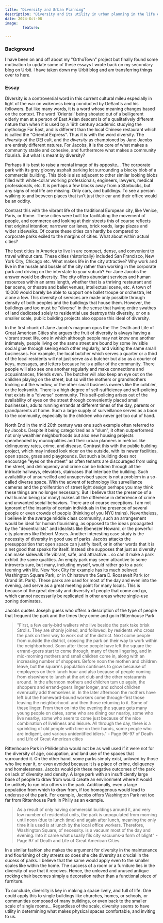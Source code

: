 ```yaml
---
title: "Diversity and Urban Planning"
description: "Diversity and its utility in urban planning in the life of a city"
date: 2024-Oct-08
image:
        feature:

---
```


### Background
I have been on and off about my "OrthoTown" project but finally found some motivation to update some of these essays I wrote back on my secondary blog on Urbit. I have taken down my Urbit blog and am transferring things over to here.

### Essay

Diversity is a controversial word in this current cultural mileu especially in light of the war on wokeness being conducted by DeSantis and his followers. But like many words, it is a word whose meaning changes based on the context. The word 'Oriental' being shouted out of a belligerent elderly man at a person of East Asian descent is of a qualitatively different nature than when it is used by a 19th century academic studying the mythology Far East, and is different than the local Chinese restaurant which is called the "Oriental Express".
Thus it is with the word diversity. The *diversity* of the DEI cult, and the *diversity* as championed by Jane Jacobs are entirely different natures. For Jacobs, it is the core of what makes a community stable and cohesive, and furthermore what makes a community flourish. But what is meant by diversity?

Perhaps it is best to raise a mental image of its opposite... The corporate park with its grey gloomy asphalt parking lot surrounding a blocky blob of a commercial building. This blob is also adjacent to other similar looking blobs filled with white-collar working professionals; engineers, lawyers, medical professionals, etc. It is perhaps a few blocks away from a Starbucks, but any signs of real life are missing. Only cars, and buildings. To see a person walking to and between places that isn't just their car and their office would be an oddity.

Contrast this with the vibrant life of the traditional European city, like Venice, Paris, or Rome. These cities were built for facilitating the movement of people, and commerce and looking at their streets this of course reflects that original intention; narrower car lanes, brick roads, large plazas and wider sidewalks. Of course these cities can hardly be compared to corporate parks exiled to the margins of cities. What about within actual cities?

The best cities in America to live in are compact, dense, and convenient to travel without cars. These cities (historically) included San Francisco, New York City, Chicago etc. What makes life in the city attractive? Why work and live in the hussle and bussle of the city rather than working in the corporate park and driving on the interstate to your suburb? For Jane Jacobs the answer would be diversity.
The city offers abundant services and human resources within an arms length, whether that is a thriving restaurant and bar scene, or theatre and ballet venues, intellectual scene, etc. A town of 10,000 would barely be able to support one ballet troupe or orchestra, let alone a few. This diversity of services are made only possible through density of both peoples and the buildings that house them. However, the buildings and too must be "diverse" in the sense that having entire swathes of land dedicated solely to residential use destroys this diversity, or on a smaller scale, public building projects also oppose this ideal of diversity.

In the first chunk of Jane Jacob's magnum opus the The Death and Life of Great American Cities she argues the fruit of diversity is always having a vibrant street life, one in which although people may not know one another intimately, people living on the same street are bound by some invisible social glue through seeing each other regularly, and visiting the same small businesses. For example, the local butcher which serves a quarter or a third of the local residents will not just serve as a butcher but also as a courier of keys, messages, and letters because he is a pillar of the community. There people will also see one another regularly and make connections and acquaintances, friends even. The butcher will also keep an eye out on the children playing on the street, but so will the mothers or grandmothers looking out the window, or the other small business owners like the cobbler, or the locksmith. There is a high degree of self-sufficiency and self-policing that exists in a "diverse" community. This self-policing arises out of the availability of eyes on the street through conveniently placed small businesses, adults running errands at different times of the day, parents or grandparents at home. Such a large supply of surveillance serves as a boon to the community, especially to the children who never get too out of hand.

North End in the mid 20th century was one such example often referred to by Jacobs. Despite it being categorized as a "slum", it often outperformed not only wealthier neighborhoods but also new housing projects spearheaded by municipalities and their urban planners in metrics like delinquency rates, crime, and disease. Contrast this with the public building project, which may indeed look nicer on the outside, with its newer facilities, open space, grass and playgrounds. But such a building does not encourage "eyes on the street" as often tenants are discouraged from using the street, and delinquency and crime can be hidden through all the intricate hallways, elevators, staircases that interlace the building. Such availability of unsurveilled and unsupervised space is not a problem in a so-called diverse space.
With the advent of technology like surveillance cameras and the proliferation of street light design perhaps you may think these things are no longer necessary. But I believe that the presence of a real human being (or many) makes all the difference in deterrence of crime and unwanted social behaviors. There are of course exceptions. I am not ignorant of the insanity of certain individuals in the presence of several people or even crowds of people (thinking of you NYC trains). Nevertheless, I believe in the average middle class community, such an arrangement would be ideal for human flourishing, as opposed to the ideas propagated by the "decentralists" and idealists like Ebenezer Howard, or the powerful city planners like Robert Moses.
Another interesting case study is the necessity of diversity in good use of parks. Jacobs attacks the presupposition that open space can justify itself, or in other words that it is a net good that speaks for itself. Instead she supposes that just as diversity can make sidewalk life vibrant, safe, and attractive... so can it make a park exhibit the same qualities. An empty park may seem attractive to some introverts sure, but many, including myself, would rather go to a park teeming with life. New York City for example has its much beloved Washington Square Park, or in Chinatown the Sara D. Roosevelt Park (or Grand St. Park). These parks are used for most of the day and even into the evening, and serve as a great meeting point for many locals. This is because of the great density and diversity of people that come and go, which cannot necessarily be replicated in other areas where single-use zoning dominates.

Jacobs quotes Joseph guess who offers a description of the type of people that frequent the park and the times they come and go in Rittenhouse Park
>"First, a few early-bird walkers who live beside the park take brisk Strolls. They are shonly joined, and followed, by residents who cross the park on their way to work out of the district. Next come people from outside the district, crossing the park on their way to work within the neighborhood. Soon after these people have left the square the errand-goers start to come through, many of them lingering, and in mid-morning mothers and small children come in, along with an increasing number of shoppers. Before noon the mothen and children leave, but the square's population continues to grow because of employees on their lunch hour and also because of people coming from elsewhere to lunch at the art club and the other restaurants around. In the afternoon mothers and children tum up again, the shoppers and errand-goers linger longer, and school children evenrually add themselves in. In the later afternoon the mothers have left but the homeward-bound workers come through-first those leaving the neighborhood. and then those retuming to it. Some of these linger. From then on into the evening the square gets many young people on dates, some who are dining our nearby, some who live nearby, some who seem to come just because of the nice combination of liveliness and leisure. All through the day, there is a sprinkling of old people with time on their hands, some people who are indigent, and various unidentified idlers." - Page 96-97 of Death and Life of Great American cities

Rittenhouse Park in Philidelphia would not be as well used if it were not for the diversity of age, occupation, and land use of the spaces that surrounded it. On the other hand, some parks simply exist, unloved by those who live near it, or even avoided because it is a place of crime, deliquency and homelessness. Jacobs would pin these negative outcomes of the park on lack of diversity and density. A large park with an insufficiently large base of people to draw from would create an environment where it would be unlikely to run into others in the park. Additionally, even a large population from which to draw from, if too homogenous would lead to underuse of the park. For example, Jacobs offers Washington Park not too far from Rittenhouse Park in Philly as an example.

>As a result of only having commercial buildings around it, and very low number of residential units, the park is unpopulated from morning until noon (due to lunch time) and again after lunch, meaning the only time it is used is at lunch by the local office workers.
Therefore, Washington Square, of necessity. is a vacuum most of the day and evening. Into it came what usually fils city vacuums-a form of blight" - Page 97 of Death and Life of Great American Cities

In a similar fashion she makes the argument for diversity in the maintenance and flourishing of city streets so does she cite diversity as crucial in the sucess of parks. I believe that the same would apply even to the smaller scales like within the home. The success of a room or a furniture lies in the diversity of use that it receives. Hence, the unloved and unused antique rocking chair becomes simply a decoration rather than a functional piece of furniture.

To conclude, diversity is key in making a space lively, and full of life. One could apply this to single buildings like churches, homes, or schools, or communities composed of many buildings, or even back to the smaller scale of single rooms... Regardless of the scale, diversity seems to have utility in determining what makes physical spaces comfortable, and inviting to us.
